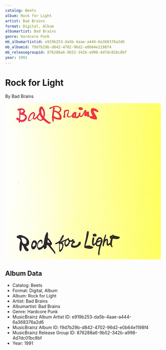 ```yaml
---
catalog: Beets
album: Rock for Light
artist: Bad Brains
format: Digital, Album
albumartist: Bad Brains
genre: Hardcore Punk
mb_albumartistid: e919b253-da5b-4aae-a444-6a368376a2d6
mb_albumid: f9d7b29b-d842-4702-96d2-e0b64e1198f4
mb_releasegroupid: 876288a6-9b52-342b-a998-4d7dc01bc8bf
year: 1991
---
```


# Rock for Light

By Bad Brains

![](../../assets/beetscovers/Bad_Brains-Rock_for_Light.jpg)

## Album Data

- Catalog: Beets
- Format: Digital, Album
- Album: Rock for Light
- Artist: Bad Brains
- Albumartist: Bad Brains
- Genre: Hardcore Punk
- MusicBrainz Album Artist ID: e919b253-da5b-4aae-a444-6a368376a2d6
- MusicBrainz Album ID: f9d7b29b-d842-4702-96d2-e0b64e1198f4
- MusicBrainz Release Group ID: 876288a6-9b52-342b-a998-4d7dc01bc8bf
- Year: 1991

